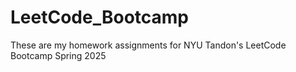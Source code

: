 # LeetCode_Bootcamp

These are my homework assignments for NYU Tandon's LeetCode Bootcamp Spring 2025